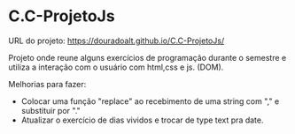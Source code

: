 # C.C-ProjetoJs

URL do projeto: https://douradoalt.github.io/C.C-ProjetoJs/<p>
Projeto onde reune alguns exercícios de programação durante o semestre e utiliza a interação com o usuário com html,css e js. (DOM).

Melhorias para fazer: 
- Colocar uma função "replace" ao recebimento de uma string com "," e substituir por "." 
- Atualizar o exercício de dias vividos e trocar de type text pra date.